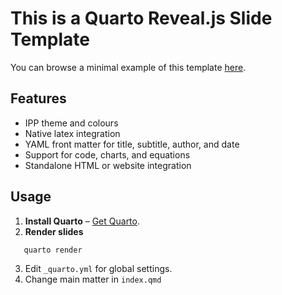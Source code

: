 # This is a Quarto Reveal.js Slide Template

You can browse a minimal example of this template [here](https://alexandredabyseesaram.github.io/Quarto_template_slides).

## Features
- IPP theme and colours
- Native latex integration
- YAML front matter for title, subtitle, author, and date
- Support for code, charts, and equations
- Standalone HTML or website integration

## Usage
1. **Install Quarto** – [Get Quarto](https://quarto.org/docs/get-started/).
2. **Render slides**
```bash
   quarto render
```
3. Edit ```_quarto.yml``` for global settings.
4. Change main matter in ```index.qmd```

